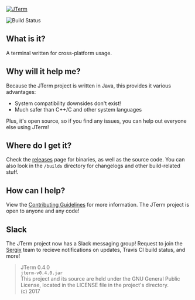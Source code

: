 [![JTerm](https://sergix.github.io/img/jterm.png)](https://sergix.github.io/projects/jterm/index.html)

![Build Status](https://travis-ci.org/Sergix/JTerm.svg?branch=master)

## What is it?
A terminal written for cross-platform usage.

## Why will it help me?
Because the JTerm project is written in Java, this provides it various advantages:
- System compatibility downsides don't exist!
- Much safer than C++/C and other system languages

Plus, it's open source, so if you find any issues, you can help out everyone else using JTerm!

## Where do I get it?
Check the [releases](https://github.com/Sergix/JTerm/releases) page for binaries, as well as the source code. You can also look in the `/builds` directory for changelogs and other build-related stuff.

## How can I help?
View the [Contributing Guidelines](https://github.com/Sergix/JTerm/blob/master/CONTRIBUTING.md) for more information. The JTerm project is open to anyone and any code!

## Slack
The JTerm project now has a Slack messaging group! Request to join the [Sergix](https://sergix.slack.com/) team to recieve notifications on updates, Travis CI build status, and more!

> JTerm 0.4.0  
> `jterm-v0.4.0.jar`  
> This project and its source are held under the GNU General Public License, located in the LICENSE file in the project's directory.  
> (c) 2017
